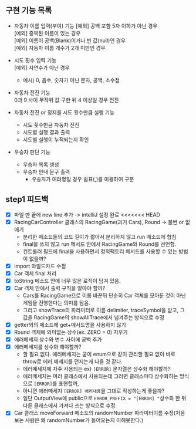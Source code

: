 ## 구현 기능 목록
- 자동차 이름 입력(부여) 기능
  [예외] 공백 포함 5자 이하가 아닌 경우  
  [예외] 중복된 이름이 있는 경우  
  [예외] 이름이 공백(Blank)이거나 빈 값(null)인 경우  
  [예외] 자동차 이름 개수가 2개 미만인 경우


- 시도 횟수 입력 기능  
  [예외] 자연수가 아닌 경우
    - 예시) 0, 음수, 숫자가 아닌 문자, 공백, 소수점


- 자동차 전진 기능  
  0과 9 사이 무작위 값 구한 뒤 4 이상일 경우 전진


- 자동차 전진 or 정지를 시도 횟수만큼 실행 기능
    - 시도 횟수만큼 자동차 전진
    - 시도별 실행 결과 출력
    - 시도별 실행이 누적되는지 확인


- 우승자 판단 기능
    - 우승자 목록 생성
    - 우승자 안내 문구 출력
        - 우승자가 여러명일 경우 쉼표(,)를 이용하여 구분


## step1 피드백
- [x] 파일 맨 끝에 new line 추가 -> intelliJ 설정 완료
<<<<<<< HEAD
- [x] RacingCarController 클래스의 RacingGame(과거 Cars), Round -> 불변 or 없애기
  - 분리한 메소드들의 코드 길이가 짧아서 분리하지 않고 run 메소드에 합침
  - final을 쓰지 않고 run 메서드 안에서 RacingGame와 Round를 선언함.
  - 컨트롤러 필드에 final을 사용하면서 정적팩토리 메서드를 사용할 수 있는 방법이 없을까?
- [x] import 와일드카드 수정
- [x] Car 객체 final 처리
- [x] toString 메소드 안에 너무 많은 로직이 담겨 있음.
- [x] Car 객체 안에서 출력 규칙을 알아야 할까? 
  - Cars를 RacingGame으로 이름 바꾼뒤 단순히 Car 객체를 모아둔 것이 아닌 게임을 진행한다는 의미를 담음.
  - 그리고 showTrace의 파라미터로 이름 delimiter, traceSymbol을 받고, 그 값을 RacingGame의 showAllTrace에서 넘겨주는 방식으로 수정
- [x] getter외의 메소드에 get+메서드명을 사용하지 않기
- [x] Round 객체에 의미없는 상수(ex: ZERO = 0) 지우기
- [x] 에러메세지 상수와 변수 사이에 공백 추가
- [x] 에러메세지를 상수화 해야할까?
    - 할 필요 없다. 에러메세지는 굳이 enum으로 같이 관리할 필요 없이 바로 throw로 에러 메세지를 던지는게 나을 것 같다.
    - 에러메세지에 자주 사용되는 ex) `[ERROR]` 문자열은 상수화 해야할까?
    - 에러메세지는 여러 클래스에서 사용되는데 그러면 클래스마다 상수화하는 방식으로 `[ERROR]`를 표현할까,
    - 아니면 에러메세지 `[ERROR] 에러내용`을 그대로 작성하는게 좋을까?
    - 일단 OutputView에 public으로 `ERROR_PREFIX = "[ERROR] "`상수화 한 뒤 다른 클래스에서 가져다 쓰는 방식으로 수정.
- [x] Car 클래스 moveForward 메소드의 randomNumber 파라미터이름 수정(처음 보는 사람은 왜 randomNumber가 들어오는지 이해못한다.)
